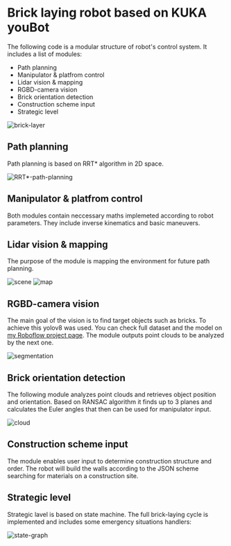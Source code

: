 # Brick laying robot based on KUKA youBot

The following code is a modular structure of robot's control system. It includes a list of modules:
- Path planning
- Manipulator & platfrom control
- Lidar vision & mapping
- RGBD-camera vision
- Brick orientation detection
- Construction scheme input
- Strategic level

![brick-layer](https://github.com/user-attachments/assets/7498ee2d-2ed3-4680-a41e-a99a8ee01811)

## Path planning

Path planning is based on RRT* algorithm in 2D space.

![RRT*-path-planning](https://github.com/user-attachments/assets/db19b074-f4f7-4406-a718-26f4fd8ef43b)

## Manipulator & platfrom control

Both modules contain neccessary maths implemeted according to robot parameters. They include inverse kinematics and basic maneuvers.

## Lidar vision & mapping

The purpose of the module is mapping the environment for future path planning. 

![scene](https://github.com/user-attachments/assets/e331b0e5-a924-4a35-97ae-b7cfcc314df6)
![map](https://github.com/user-attachments/assets/fd43fa16-06da-4de7-a686-d78804c05a49)

## RGBD-camera vision

The main goal of the vision is to find target objects such as bricks. To achieve this yolov8 was used. You can check full dataset and the model on [my Roboflow project page](https://universe.roboflow.com/bricks-fbqb5/bricks-2). The module outputs point clouds to be analyzed by the next one.

![segmentation](https://github.com/user-attachments/assets/a8307d51-58d9-4e79-933e-c30104ddf63c)

## Brick orientation detection

The following module analyzes point clouds and retrieves object position and orientation. Based on RANSAC algorithm it finds up to 3 planes and calculates the Euler angles that then can be used for manipulator input.

![cloud](https://github.com/user-attachments/assets/1412d667-c44f-4dde-90e9-48117f1b3885)

## Construction scheme input

The module enables user input to determine construction structure and order. The robot will build the walls according to the JSON scheme searching for materials on a construction site.

## Strategic level

Strategic lavel is based on state machine. The full brick-laying cycle is implemented and includes some emergency situations handlers:

![state-graph](https://github.com/user-attachments/assets/822a4c61-f3ac-4f82-88f2-2f3eab6b2fe9)

